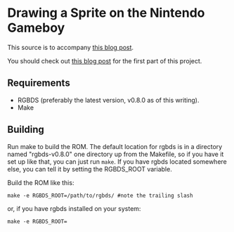 # Drawing a Sprite on the Nintendo Gameboy

This source is to accompany [this blog post](https://huntergreynolds.github.io/posts/gameboy_drawing_a_sprite/).

You should check out [this blog post](https://huntergreynolds.github.io/posts/gameboy_hello_world/) for the first part of this project.

## Requirements

* RGBDS (preferably the latest version, v0.8.0 as of this writing).
* Make

## Building

Run make to build the ROM. The default location for rgbds is in a directory named "rgbds-v0.8.0" one directory
up from the Makefile, so if you have it set up like that, you can just run `make`. If you have rgbds located somewhere
else, you can tell it by setting the RGBDS_ROOT variable.

Build the ROM like this:

```
make -e RGBDS_ROOT=/path/to/rgbds/ #note the trailing slash
```

or, if you have rgbds installed on your system:

```
make -e RGBDS_ROOT=
```
